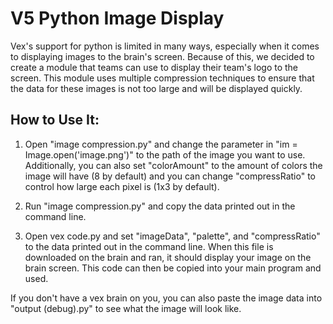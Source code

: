 # V5 Python Image Display

Vex's support for python is limited in many ways, especially when it comes to displaying images to the brain's screen. Because of this, we decided to create a module that teams can use to display their team's logo to the screen. This module uses multiple compression techniques to ensure that the data for these images is not too large and will be displayed quickly.

## How to Use It:

1. Open "image compression.py" and change the parameter in "im = Image.open('image.png')" to the path of the image you want to use. Additionally, you can also set "colorAmount" to the amount of colors the image will have (8 by default) and you can change "compressRatio" to control how large each pixel is (1x3 by default).

1. Run "image compression.py" and copy the data printed out in the command line.

1. Open vex code.py and set "imageData", "palette", and "compressRatio"  to the data printed out in the command line. When this file is downloaded on the brain and ran, it should display your image on the brain screen. This code can then be copied into your main program and used.  

If you don't have a vex brain on you, you can also paste the image data into "output (debug).py" to see what the image will look like.

